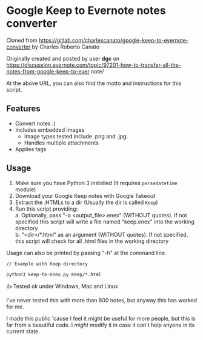 # Google Keep to Evernote notes converter

Cloned from https://gitlab.com/charlescanato/google-keep-to-evernote-converter by Charles Roberto Canato

Originally created and posted by user **dgc** on https://discussion.evernote.com/topic/97201-how-to-transfer-all-the-notes-from-google-keep-to-ever
note/

At the above URL, you can also find the motto and instructions for this script.

## Features
* Convert notes :)
* Includes embedded images  
    * Image types tested include .png and .jpg.
    * Handles multiple attachments
* Applies tags

## Usage

1. Make sure you have Python 3 installed (It requires `parsedatetime` module)
2. Download your Google Keep notes with Google Takeout
3. Extract the .HTMLs to a dir (Usually the dir is called `Keep`)
4. Run this script providing:  
    a. Optionally, pass "-o <output_file>.enex" (WITHOUT quotes). If not specified this script will write a file named "keep.enex" into the working directory  
    b. "\<dir>/*.html" as an argument (WITHOUT quotes). If not specified, this script will check for all .html files in the working directory  

Usage can also be printed by passing "-h" at the command line.

```
// Example with Keep directory

python3 keep-to-enex.py Keep/*.html

```

:+1: Tested ok under Windows, Mac and Linux

I've never tested this with more than 800 notes, but anyway this has worked for me.

I made this public 'cause I feel it might be useful for more people, but this is far from a beautiful code. I *might* modify it in case it can't help anyone in its current state.
